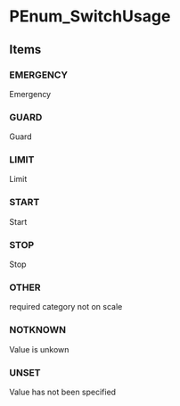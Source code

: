 # PEnum_SwitchUsage
<!-- end of short definition -->

## Items

### EMERGENCY
Emergency

### GUARD
Guard

### LIMIT
Limit

### START
Start

### STOP
Stop

### OTHER
required category not on scale

### NOTKNOWN
Value is unkown

### UNSET
Value has not been specified
